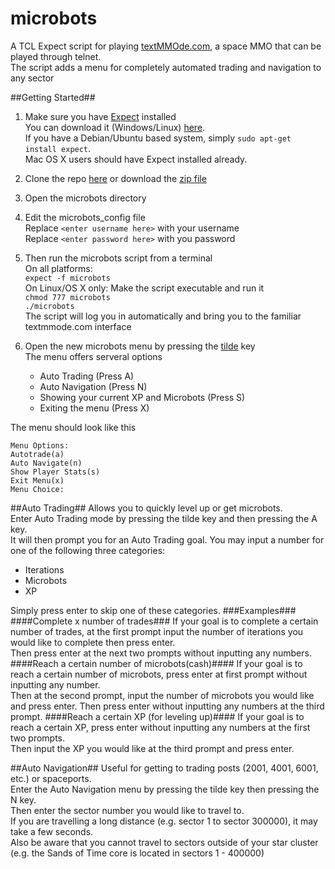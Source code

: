 # microbots
A TCL Expect script for playing [textMMOde.com](http://textmmode.com), a space MMO that can be played through telnet.  
The script adds a menu for completely automated trading and navigation to any sector

##Getting Started##
1. Make sure you have [Expect](http://en.wikipedia.org/wiki/Expect) installed  
    You can download it (Windows/Linux) [here](http://expect.sourceforge.net/).  
    If you have a Debian/Ubuntu based system, simply ```sudo apt-get install expect```.  
    Mac OS X users should have Expect installed already.

2. Clone the repo [here](https://github.com/robertlarue/microbots.git) or download the [zip file](https://github.com/robertlarue/microbots/archive/master.zip)

3. Open the microbots directory

4. Edit the microbots_config file  
    Replace ```<enter username here>``` with your username  
    Replace ```<enter password here>``` with you password

5. Then run the microbots script from a terminal  
   On all platforms:  
    ```expect -f microbots```  
   On Linux/OS X only:
   Make the script executable and run it   
   `chmod 777 microbots`  
   `./microbots`  
   The script will log you in automatically and bring you to the familiar textmmode.com interface
7. Open the new microbots menu by pressing the [tilde](http://wiki.unvanquished.net/images/9/96/Tilde_key.svg) key   
   The menu offers serveral options
   * Auto Trading (Press A)
   * Auto Navigation (Press N)
   * Showing your current XP and Microbots (Press S)
   * Exiting the menu (Press X)

The menu should look like this
```
Menu Options:
Autotrade(a)
Auto Navigate(n)
Show Player Stats(s)
Exit Menu(x)
Menu Choice:
```


##Auto Trading##
Allows you to quickly level up or get microbots.  
Enter Auto Trading mode by pressing the tilde key and then pressing the A key.  
It will then prompt you for an Auto Trading goal. 
You may input a number for one of the following three categories:  
   * Iterations
   * Microbots
   * XP

Simply press enter to skip one of these categories.
###Examples###
####Complete x number of trades###
If your goal is to complete a certain number of trades, at the first prompt input the number of iterations you would like to complete then press enter.  
Then press enter at the next two prompts without inputting any numbers.
####Reach a certain number of microbots(cash)####
If your goal is to reach a certain number of microbots, press enter at first prompt without inputting any number.  
Then at the second prompt, input the number of microbots you would like and press enter.
Then press enter without inputting any numbers at the third prompt.
####Reach a certain XP (for leveling up)####
If your goal is to reach a certain XP, press enter without inputting any numbers at the first two prompts.  
Then input the XP you would like at the third prompt and press enter.

##Auto Navigation##
Useful for getting to trading posts (2001, 4001, 6001, etc.) or spaceports.  
Enter the Auto Navigation menu by pressing the tilde key then pressing the N key.  
Then enter the sector number you would like to travel to.  
If you are travelling a long distance (e.g. sector 1 to sector 300000), it may take a few seconds.  
Also be aware that you cannot travel to sectors outside of your star cluster  
(e.g. the Sands of Time core is located in sectors 1 - 400000)
